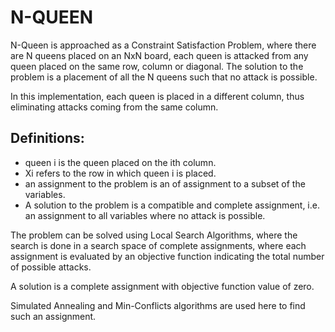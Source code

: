 # N-QUEEN

N-Queen is approached as a Constraint Satisfaction Problem, where there are N queens placed on an NxN board, each queen
is attacked from any queen placed on the same row, column or diagonal. The solution to the problem is a placement of all
the N queens such that no attack is possible.

In this implementation, each queen is placed in a different column, thus eliminating attacks coming from the same column. 

## Definitions:
- queen i is the queen placed on the ith column.
- Xi refers to the row in which queen i is placed.
- an assignment to the problem is an of assignment to a subset of the variables.
- A solution to the problem is a compatible and complete assignment, i.e. an assignment to all variables where no attack is possible.

The problem can be solved using Local Search Algorithms, where the search is done in a search space of complete 
assignments, where each assignment is evaluated by an objective function indicating the total number of possible attacks.
 
A solution is a complete assignment with objective function value of zero.
 
Simulated Annealing and Min-Conflicts algorithms are used here to find such an assignment.  
   